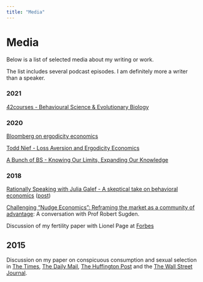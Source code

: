 ```yaml
---
title: "Media"
---
```


# Media

Below is a list of selected media about my writing or work.

The list includes several podcast episodes. I am definitely more a writer than a speaker.

### 2021

[42courses - Behavioural Science & Evolutionary Biology](https://anchor.fm/42courses/episodes/Jason-Collins---Behavioural-Science--Evolutionary-Biology-epfoqs)

### 2020

[Bloomberg on ergodicity economics](https://www.bloomberg.com/news/articles/2020-12-11/everything-we-ve-learned-about-modern-economic-theory-is-wrong)

[Todd Nief - Loss Aversion and Ergodicity Economics](https://toddnief.com/jason-collins-interview/)

[A Bunch of BS - Knowing Our Limits, Expanding Our Knowledge](https://www.behaviorist.biz/bspodcast/jason-collins)

### 2018

[Rationally Speaking with Julia Galef - A skeptical take on behavioral economics](http://rationallyspeakingpodcast.org/219-a-skeptical-take-on-behavioral-economics-jason-collins/) ([post](/me-on-rationally-speaking-plus-some-additional-thoughts/))

[Challenging “Nudge Economics”: Reframing the market as a community of advantage](https://www.themintmagazine.com/challenging-nudge-economics-reframing-the-market-as-a-community-of-advantage): A conversation with Prof Robert Sugden.

Discussion of my fertility paper with Lionel Page at [Forbes](https://www.forbes.com/sites/ebauer/2018/11/08/will-fertility-rebound-new-study-says-yes)

## 2015

Discussion on my paper on conspicuous consumption and sexual selection in [The Times](http://www.thetimes.co.uk/tto/science/article4453305.ece), [The Daily Mail](http://www.dailymail.co.uk/sciencetech/article-3100584/Peacocking-males-splash-cash-impress-women-help-boost-economy-Study-finds-link-sexual-selection-economic-growth.html), [The Huffington Post](http://www.huffingtonpost.com/rob-brooks/sexual-signalling-powers-_b_1845337.html) and the [The Wall Street Journal](http://online.wsj.com/article/SB10001424127887323551004578116903873762428.html).